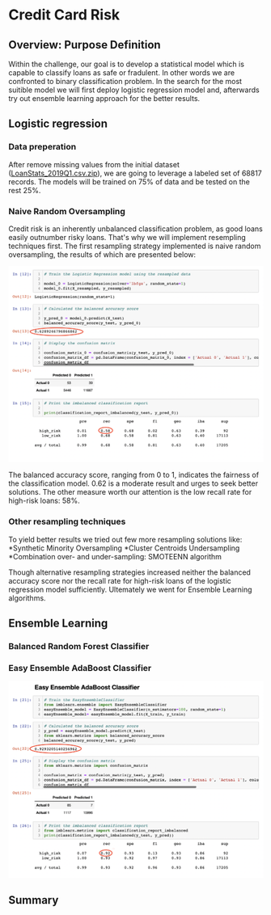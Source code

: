 # Credit Card Risk
## Overview: Purpose Definition
Within the challenge, our goal is to develop a statistical model which is capable to classify loans as safe or fradulent. In other words we are confronted to binary classification problem.
In the search for the most suitible model we will first deploy logistic regression model and, afterwards try out ensemble learning approach for the better results.

## Logistic regression
### Data preperation
After remove missing values from the initial dataset ([LoanStats_2019Q1.csv.zip](https://github.com/ArmineKhanan/Credit_risk/tree/main/Resources)), we are going to leverage a labeled set of 68817 records. The models will be trained on 75% of data and be tested on the rest 25%.

### Naive Random Oversampling
Credit risk is an inherently unbalanced classification problem, as good loans easily outnumber risky loans. That's why we will implement resempling techniques first. The first resampling strategy implemented is naive random oversampling, the results of which are presented below: 

<kbd><img src="https://github.com/ArmineKhanan/Credit_risk/blob/main/Images/Logistic%20Regression%20model.png" width="800" /></kbd>

The balanced accuracy score, ranging from 0 to 1, indicates the fairness of the classification model. 0.62 is a moderate result and urges to seek better solutions. The other measure worth our attention is the low recall rate for high-risk loans: 58%.

### Other resampling techniques
To yield better results we tried out few more resampling solutions like:
*Synthetic Minority Oversampling
*Cluster Centroids Undersampling
*Combination over- and under-sampling: SMOTEENN algorithm

Though alternative resampling strategies increased neither the balanced accuracy score nor the recall rate for high-risk loans of the logistic regression model sufficiently. Ultemately we went for Ensemble Learning algorithms.

## Ensemble Learning 

### Balanced Random Forest Classifier

### Easy Ensemble AdaBoost Classifier

<kbd><img src="https://github.com/ArmineKhanan/Credit_risk/blob/main/Images/Ensemble%20AdaBoost%20Classifier.png" width="800" /></kbd>


## Summary
